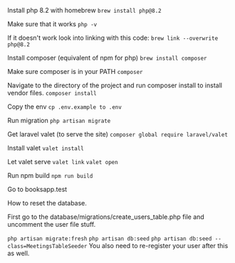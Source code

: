 Install php 8.2 with homebrew
    `brew install php@8.2`

Make sure that it works
`php -v`

If it doesn't work look into linking with this code:
`brew link --overwrite php@8.2`

Install composer (equivalent of npm for php)
`brew install composer`

Make sure composer is in your PATH
`composer`

Navigate to the directory of the project and run composer install to install vendor files.
`composer install`

Copy the env
`cp .env.example to .env`

Run migration
`php artisan migrate`

Get laravel valet (to serve the site)
`composer global require laravel/valet`

Install valet
`valet install`

Let valet serve
`valet link`
`valet open`

Run npm build
`npm run build`

Go to booksapp.test


How to reset the database.

First go to the database/migrations/create_users_table.php file and uncomment the user file stuff.

`php artisan migrate:fresh`
`php artisan db:seed`
`php artisan db:seed --class=MeetingsTableSeeder`
You also need to re-register your user after this as well.


